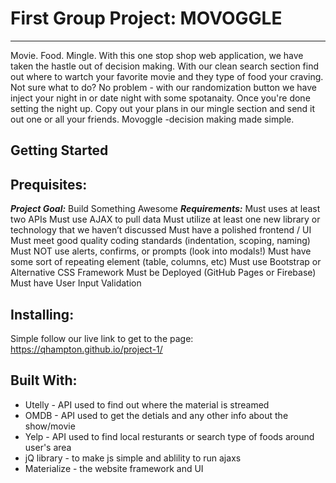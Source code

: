 # First Group Project: MOVOGGLE
---
Movie. Food. Mingle. With this one stop shop web application, we have taken the hastle out of decision making. With our clean search section find out where to wartch your favorite movie and they type of food your craving. Not sure what to do? No problem - with our randomization button we have inject your night in or date night with some spotanaity. Once you're done setting the night up. Copy out your plans in our mingle section and send it out one or all your friends. Movoggle -decision making made simple. 

## Getting Started 

## Prequisites:
***Project Goal:***
Build Something Awesome
***Requirements:***
Must uses at least two APIs
Must use AJAX to pull data
Must utilize at least one new library or technology that we haven’t discussed
Must have a polished frontend / UI
Must meet good quality coding standards (indentation, scoping, naming)
Must NOT use alerts, confirms, or prompts (look into modals!)
Must have some sort of repeating element (table, columns, etc)
Must use Bootstrap or Alternative CSS Framework
Must be Deployed (GitHub Pages or Firebase)
Must have User Input Validation

## Installing:
Simple follow our live link to get to the page: https://qhampton.github.io/project-1/

## Built With: 
* Utelly - API used to find out where the material is streamed 
* OMDB - API used to get the detials and any other info about the show/movie
* Yelp - API used to find local resturants or search type of foods around user's area 
* jQ library - to make js simple and ablility to run ajaxs
* Materialize - the website framework and UI

